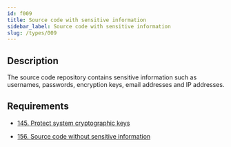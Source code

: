 ```yaml
---
id: f009
title: Source code with sensitive information
sidebar_label: Source code with sensitive information
slug: /types/009
---
```


## Description

The source code repository contains sensitive information
such as usernames, passwords, encryption keys,
email addresses and IP addresses.

## Requirements

- [145. Protect system cryptographic keys](/criteria/cryptography/145)

- [156. Source code without sensitive information](/criteria/source/156)
